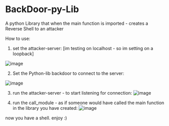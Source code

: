 # BackDoor-py-Lib
A python Library that when the main function is imported - creates a Reverse Shell to an attacker

How to use:
1. set the attacker-server: [im testing on localhost - so im setting on a loopback]

  ![image](https://user-images.githubusercontent.com/89795917/134780233-182d8460-e8e2-4e29-9dc6-2c2f0a578921.png)

2. Set the Python-lib backdoor to connect to the server:

  ![image](https://user-images.githubusercontent.com/89795917/134780256-8ed5327e-2e23-4019-bcec-4c2c26edf1e3.png)

3. run the attacker-server - to start listening for connection:
  ![image](https://user-images.githubusercontent.com/89795917/134780284-d2c19f19-0dc6-4607-861d-fa92872b0440.png)

4. run the call_module - as if someone would have called the main function in the library you have created:
  ![image](https://user-images.githubusercontent.com/89795917/134780388-0c6fd1e6-1914-4cb4-9cf9-1ce563191597.png)

now you have a shell.
enjoy :)
